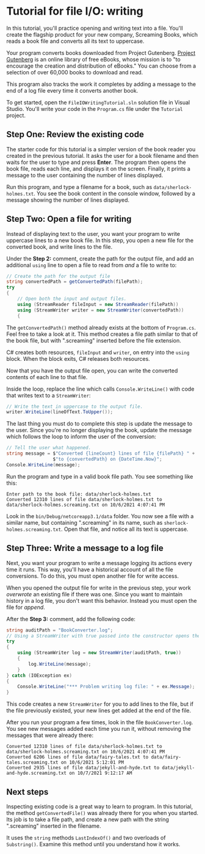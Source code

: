# Tutorial for file I/O: writing

In this tutorial, you'll practice opening and writing text into a file. You'll create the flagship product for your new company, Screaming Books, which reads a book file and converts all its text to uppercase.

Your program converts books downloaded from Project Gutenberg. [Project Gutenberg](https://www.gutenberg.org/) is an online library of free eBooks, whose mission is to "to encourage the creation and distribution of eBooks." You can choose from a selection of over 60,000 books to download and read.

This program also tracks the work it completes by adding a message to the end of a log file every time it converts another book.

To get started, open the `FileIOWritingTutorial.sln` solution file in Visual Studio. You'll write your code in the `Program.cs` file under the `Tutorial` project.

## Step One: Review the existing code

The starter code for this tutorial is a simpler version of the book reader you created in the previous tutorial. It asks the user for a book filename and then waits for the user to type and press **Enter**. The program then opens the book file, reads each line, and displays it on the screen. Finally, it prints a message to the user containing the number of lines displayed.

Run this program, and type a filename for a book, such as `data/sherlock-holmes.txt`. You see the book content in the console window, followed by a message showing the number of lines displayed.

## Step Two: Open a file for writing

Instead of displaying text to the user, you want your program to write uppercase lines to a new book file. In this step, you open a new file for the converted book, and write lines to the file.

Under the **Step 2:** comment, create the path for the output file, and add an additional `using` line to open a file to read from *and* a file to write to:

```csharp
// Create the path for the output file
string convertedPath = getConvertedPath(filePath);
try
{
    // Open both the input and output files.
    using (StreamReader fileInput = new StreamReader(filePath))
    using (StreamWriter writer = new StreamWriter(convertedPath))
    {
```

The `getConvertedPath()` method already exists at the bottom of `Program.cs`. Feel free to take a look at it. This method creates a file path similar to that of the book file, but with ".screaming" inserted before the file extension.

C# creates both resources, `fileInput` and `writer`, on entry into the `using` block. When the block exits, C# releases both resources.

Now that you have the output file open, you can write the converted contents of each line to that file.

Inside the loop, replace the line which calls `Console.WriteLine()` with code that writes text to a `StreamWriter`:

```csharp
// Write the text in uppercase to the output file.
writer.WriteLine(lineOfText.ToUpper());
```

The last thing you must do to complete this step is update the message to the user. Since you're no longer displaying the book, update the message which follows the loop to inform the user of the conversion:

```csharp
// Tell the user what happened.
string message = $"Converted {lineCount} lines of file {filePath} " +
                 $"to {convertedPath} on {DateTime.Now}";
Console.WriteLine(message);
```

Run the program and type in a valid book file path. You see something like this:

```
Enter path to the book file: data/sherlock-holmes.txt
Converted 12310 lines of file data/sherlock-holmes.txt to data/sherlock-holmes.screaming.txt on 10/6/2021 4:07:41 PM
```

Look in the `bin/Debug/netcoreapp3.1/data` folder. You now see a file with a similar name, but containing ".screaming" in its name, such as `sherlock-holmes.screaming.txt`. Open that file, and notice all its text is uppercase.

## Step Three: Write a message to a log file

Next, you want your program to write a message logging its actions every time it runs. This way, you'll have a historical account of all the file conversions. To do this, you must open another file for write access.

When you opened the output file for write in the previous step, your work *overwrote* an existing file if there was one. Since you want to maintain history in a log file, you don't want this behavior. Instead you must open the file for *append*.

After the **Step 3:** comment, add the following code:

```csharp
string auditPath = "BookConverter.log";
// Using a StreamWriter with true passed into the constructor opens the file for append.
try
{
    using (StreamWriter log = new StreamWriter(auditPath, true))
    {
        log.WriteLine(message);
    }
} catch (IOException ex)
{
    Console.WriteLine("*** Problem writing log file: " + ex.Message);
}
```

This code creates a new `StreamWriter` for you to add lines to the file, but if the file previously existed, your new lines get added at the end of the file.

After you run your program a few times, look in the file `BookConverter.log`. You see new messages added each time you run it, without removing the messages that were already there:

```
Converted 12310 lines of file data/sherlock-holmes.txt to data/sherlock-holmes.screaming.txt on 10/6/2021 4:07:41 PM
Converted 6206 lines of file data/fairy-tales.txt to data/fairy-tales.screaming.txt on 10/6/2021 5:12:01 PM
Converted 2935 lines of file data/jekyll-and-hyde.txt to data/jekyll-and-hyde.screaming.txt on 10/7/2021 9:12:17 AM
```

## Next steps

Inspecting existing code is a great way to learn to program. In this tutorial, the method `getConvertedFile()` was already there for you when you started. Its job is to take a file path, and create a new path with the string ".screaming" inserted in the filename.

It uses the `string` methods `LastIndexOf()` and two overloads of `Substring()`. Examine this method until you understand how it works.